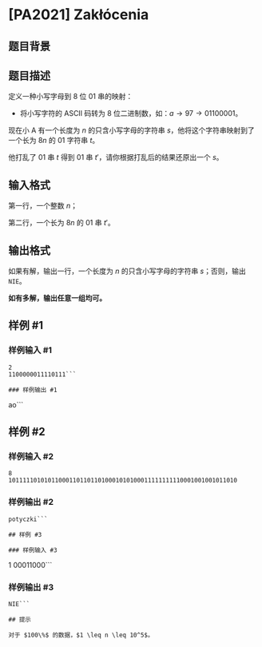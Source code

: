 # [PA2021] Zakłócenia

## 题目背景



## 题目描述

定义一种小写字母到 $8$ 位 01 串的映射：

- 将小写字符的 ASCII 码转为 $8$ 位二进制数，如：$a \rightarrow 97 \rightarrow 01100001$。

现在小 A 有一个长度为 $n$ 的只含小写字母的字符串 $s$，他将这个字符串映射到了一个长为 $8n$ 的 01 字符串 $t$。

他打乱了 01 串 $t$ 得到 01 串 $t'$，请你根据打乱后的结果还原出一个 $s$。

## 输入格式

第一行，一个整数 $n$；

第二行，一个长为 $8n$ 的 01 串 $t'$。

## 输出格式

如果有解，输出一行，一个长度为 $n$ 的只含小写字母的字符串 $s$；否则，输出 `NIE`。

**如有多解，输出任意一组均可。**

## 样例 #1

### 样例输入 #1
```
2
1100000011110111```

### 样例输出 #1

```
ao```

## 样例 #2

### 样例输入 #2
```
8
1011111010101100011011011010001010100011111111110001001001011010
```

### 样例输出 #2

```
potyczki```

## 样例 #3

### 样例输入 #3
```
1
00011000```

### 样例输出 #3

```
NIE```

## 提示

对于 $100\%$ 的数据，$1 \leq n \leq 10^5$。
